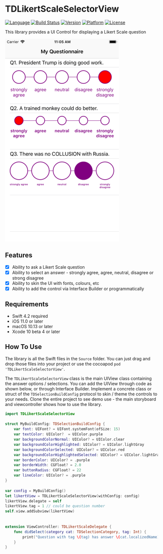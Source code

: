 # TDLikertScaleSelectorView

[![Language](https://img.shields.io/badge/swift-4.2-green.svg)](https://swift.org)
[![Build Status](http://img.shields.io/travis/elprl/TDLikertScaleSelectorView/master.svg?style=flat)](https://travis-ci.org/elprl/TDLikertScaleSelectorView)
[![Version](https://img.shields.io/cocoapods/v/TDLikertScaleSelectorView.svg?style=flat)](http://cocoapods.org/pods/TDLikertScaleSelectorView)
[![Platform](https://img.shields.io/cocoapods/p/TDLikertScaleSelectorView.svg?style=flat)](http://cocoapods.org/pods/TDLikertScaleSelectorView)
[![License](https://img.shields.io/cocoapods/l/TDLikertScaleSelectorView.svg?style=flat)](https://github.com/elprl/TDLikertScaleSelectorView/blob/master/LICENSE)

This library provides a UI Control for displaying a Likert Scale question

[![](https://github.com/elprl/TDLikertScaleSelectorView/raw/master/screenshot.png)](https://github.com/elprl/TDLikertScaleSelectorView/raw/master/screenshot.png)

## Features

- [x] Ability to ask a Likert Scale question
- [x] Ability to select an answer - strongly agree, agree, neutral, disagree or strong disagree
- [x] Ability to skin the UI with fonts, colours, etc
- [x] Ability to add the control via Interface Builder or programmatically

## Requirements

- Swift 4.2 required
- iOS 11.0 or later
- macOS 10.13 or later
- Xcode 10 beta 4 or later

## How To Use
The library is all the Swift files in the `Source` folder. You can just drag and drop those files into your project or use the cocoapod `pod 'TDLikertScaleSelectorView'`.

The `TDLikertScaleSelectorView` class is the main UIView class containing the answer options / selections. You can add the UIView through code as shown below, or through Interface Builder. Implement a concrete class or struct of the `TDSelectionBuildConfig` protocol to skin / theme the controls to your needs. Clone the entire project to see demo use - the main storyboard and viewcontroller shows how to use the library. 


```swift
import TDLikertScaleSelectorView

struct MyBuildConfig: TDSelectionBuildConfig {
    var font: UIFont? = UIFont.systemFont(ofSize: 15)
    var textColor: UIColor?  = UIColor.purple
    var backgroundColorNormal: UIColor? = UIColor.clear
    var backgroundColorHighlighted: UIColor? = UIColor.lightGray
    var backgroundColorSelected: UIColor? = UIColor.red
    var backgroundColorHighlightedSelected: UIColor? = UIColor.lightGray
    var borderColor: UIColor? = .purple
    var borderWidth: CGFloat? = 2.0
    var buttonRadius: CGFloat? = 22
    var lineColor: UIColor? = .purple
}

var config = MyBuildConfig()
let likertView = TDLikertScaleSelectorView(withConfig: config)
likertView.delegate = self
likertView.tag = 1 // could be question number
self.view.addSubview(likertView)


extension ViewController: TDLikertScaleDelegate {
    func didSelect(category cat: TDSelectionCategory, tag: Int) {
        print("Question with tag \(tag) has answer \(cat.localizedName)")
    }
}

```
